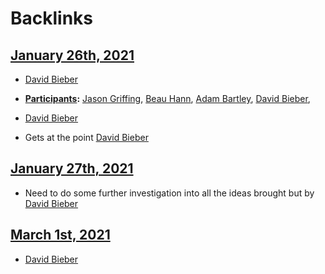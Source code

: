 
# Backlinks
## [January 26th, 2021](<January 26th, 2021.md>)
- [David Bieber](<David Bieber.md>)

- **[Participants](<Participants.md>):** [Jason Griffing](<Jason Griffing.md>), [Beau Hann](<Beau Hann.md>), [Adam Bartley](<Adam Bartley.md>), [David Bieber](<David Bieber.md>),

- [David Bieber](<David Bieber.md>)

- Gets at the point [David Bieber](<David Bieber.md>)

## [January 27th, 2021](<January 27th, 2021.md>)
- Need to do some further investigation into all the ideas brought but by [David Bieber](<David Bieber.md>)

## [March 1st, 2021](<March 1st, 2021.md>)
- [David Bieber](<David Bieber.md>)

